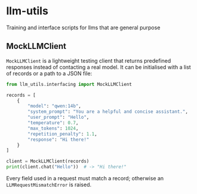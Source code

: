 # llm-utils
Training and interface scripts for llms that are general purpose

## MockLLMClient

`MockLLMClient` is a lightweight testing client that returns predefined
responses instead of contacting a real model. It can be initialised with a list
of records or a path to a JSON file:

```python
from llm_utils.interfacing import MockLLMClient

records = [
    {
        "model": "qwen:14b",
        "system_prompt": "You are a helpful and concise assistant.",
        "user_prompt": "Hello",
        "temperature": 0.7,
        "max_tokens": 1024,
        "repetition_penalty": 1.1,
        "response": "Hi there!"
    }
]

client = MockLLMClient(records)
print(client.chat("Hello"))  # -> "Hi there!"
```

Every field used in a request must match a record; otherwise an
`LLMRequestMismatchError` is raised.
